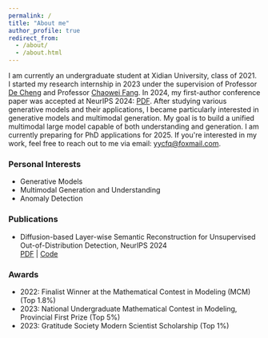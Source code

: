 ```yaml
---
permalink: /
title: "About me"
author_profile: true
redirect_from: 
  - /about/
  - /about.html
---
```


I am currently an undergraduate student at Xidian University, class of 2021. I started my research internship in 2023 under the supervision of Professor [De Cheng](https://web.xidian.edu.cn/dcheng/index.html) and Professor [Chaowei Fang](https://faculty.xidian.edu.cn/FANGCHAOWEI/zh_CN/index.htm). 
In 2024, my first-author conference paper was accepted at NeurIPS 2024: [PDF](https://yycfq.github.io/files/24NeurIPS_LatentSpaceOOD%20(9).pdf).
After studying various generative models and their applications, I became particularly interested in generative models and multimodal generation. My goal is to build a unified multimodal large model capable of both understanding and generation. 
I am currently preparing for PhD applications for 2025. If you're interested in my work, feel free to reach out to me via email: [yycfq@foxmail.com](mailto:yycfq@foxmail.com).

### Personal Interests
- Generative Models
- Multimodal Generation and Understanding
- Anomaly Detection

### Publications
- Diffusion-based Layer-wise Semantic Reconstruction for Unsupervised Out-of-Distribution Detection, NeurIPS 2024  
  [PDF](https://yycfq.github.io/files/24NeurIPS_LatentSpaceOOD%20(9).pdf) | [Code](https://github.com/xbyym/yycfq.github.io)

### Awards
- 2022: Finalist Winner at the Mathematical Contest in Modeling (MCM) (Top 1.8%)
- 2023: National Undergraduate Mathematical Contest in Modeling, Provincial First Prize (Top 5%)
- 2023: Gratitude Society Modern Scientist Scholarship (Top 1%)
